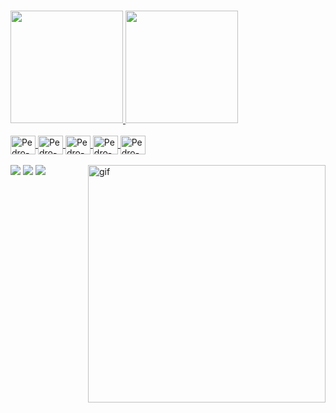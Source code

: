 ### 

<div>
  <a href="https://github.com/PEDROS4N">
  <img height="180em" src="https://github-readme-stats.vercel.app/api?username=PEDROS4N&show_icons=true&theme=transparent&include_all_commits=true&count_private=true"/>
  <img height="180em" src="https://github-readme-stats.vercel.app/api/top-langs/?username=PEDROS4N&layout=compact&langs_count=168&theme=transparent"/>
</div>

<div style="display: inline_block"> <br>
  <img align="center" alt="Pedro-Js" height="30" width="40 src="<img src="https://cdn.jsdelivr.net/gh/devicons/devicon/icons/javascript/javascript-original.svg" />
  <img align="center" alt="Pedro-Node" height="30" width="40 src="<img src="https://cdn.jsdelivr.net/gh/devicons/devicon/icons/nodejs/nodejs-original.svg" />
  <img align="center" alt="Pedro-Html" height="30" width="40 src="<img src="https://cdn.jsdelivr.net/gh/devicons/devicon/icons/html5/html5-original.svg" />
  <img align="center" alt="Pedro-Css" height="30" width="40 src="<img src="https://cdn.jsdelivr.net/gh/devicons/devicon/icons/css3/css3-original.svg" />
  <img align="center" alt="Pedro-Bootstrap" height="30" width="40 src="<img src="https://cdn.jsdelivr.net/gh/devicons/devicon/icons/bootstrap/bootstrap-original.svg" />
</div><br>

<div><img align="right" alt="gif" src="https://cdn.discordapp.com/attachments/1141385771903877252/1141385928779255988/chainsaw-man-pochita_1.gif" height="380" width="380 /></div>

<div>
  <a href="https://www.linkedin.com/in/pedro-augusto-10659b198/" target="_blank"><img src="https://img.shields.io/badge/LinkedIn-0077B5?style=for-the-badge&logo=linkedin&logoColor=white" target="_blank"></a>
  <a href="https://myanimelist.net/profile/PEDROS4N" target="_blank"><img src="https://img.shields.io/badge/Myanimelist-2E51A2?style=for-the-badge&logo=myanimelist&logoColor=white" target="_blank"></a>
  <a href="https://steamcommunity.com/profiles/76561198972098491/" target="_blank"><img src="https://img.shields.io/badge/Steam-000000?style=for-the-badge&logo=steam&logoColor=white" target="_blank"></a>
</div>

